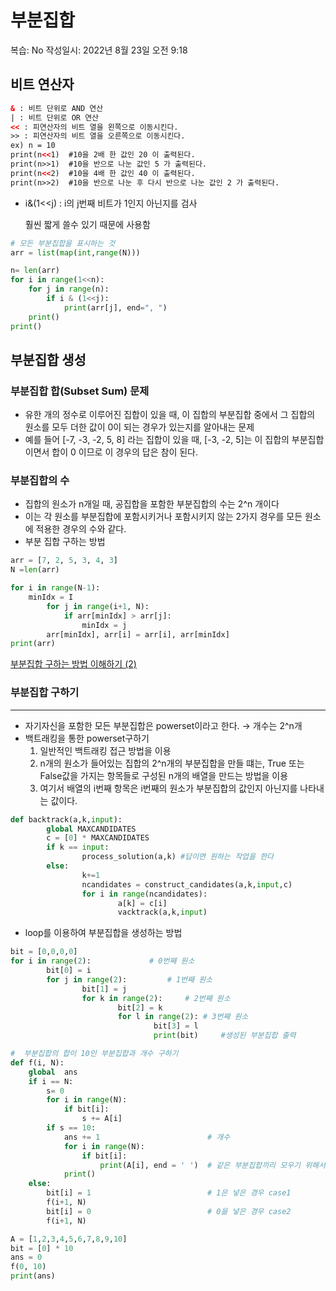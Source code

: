 # 부분집합

복습: No
작성일시: 2022년 8월 23일 오전 9:18

## 비트 연산자

```html
& : 비트 단위로 AND 연산
| : 비트 단위로 OR 연산
<< : 피연산자의 비트 열을 왼쪽으로 이동시킨다.
>> : 피연산자의 비트 열을 오른쪽으로 이동시킨다.
ex) n = 10
print(n<<1)  #10을 2배 한 값인 20 이 출력된다.
print(n>>1)  #10을 반으로 나눈 값인 5 가 출력된다.
print(n<<2)  #10을 4배 한 값인 40 이 출력된다.
print(n>>2)  #10을 반으로 나눈 후 다시 반으로 나눈 값인 2 가 출력된다.
```

- i&(1<<j) : i의 j번째 비트가 1인지 아닌지를 검사
    
    훨씬 짧게 쓸수 있기 때문에 사용함
    

```python
# 모든 부분집합을 표시하는 것
arr = list(map(int,range(N)))

n= len(arr)
for i in range(1<<n):
    for j in range(n):
        if i & (1<<j):
            print(arr[j], end=", ")
    print()
print()

```

## **부분집합 생성**

### **부분집합 합(Subset Sum) 문제**

- 유한 개의 정수로 이루어진 집합이 있을 때, 이 집합의 부분집합 중에서 그 집합의 원소를 모두 더한 값이 0이 되는 경우가 있는지를 알아내는 문제
- 예를 들어 [-7, -3, -2, 5, 8] 라는 집합이 있을 때, [-3, -2, 5]는 이 집합의 부분집합이면서 합이 0 이므로 이 경우의 답은 참이 된다.

### **부분집합의 수**

- 집합의 원소가 n개일 때, 공집합을 포함한 부분집합의 수는 2^n 개이다
- 이는 각 원소를 부분집합에 포함시키거나 포함시키지 않는 2가지 경우를 모든 원소에 적용한 경우의 수와 같다.
- 부분 집합 구하는 방법

```python
arr = [7, 2, 5, 3, 4, 3]
N =len(arr)

for i in range(N-1):
	minIdx = I
		for j in range(i+1, N):
			if arr[minIdx] > arr[j]:
				minIdx = j
		arr[minIdx], arr[i] = arr[i], arr[minIdx]
print(arr)
```

[부분집합 구하는 방법 이해하기 (2)](https://www.notion.so/b46a8fa2824e4a12b7b9aba724603ff6)

### 부분집합 구하기

---

- 자기자신을 포함한 모든 부분집합은 powerset이라고 한다. → 개수는 2^n개
- 백트래킹을 통한 powerset구하기
    1. 일반적인 백트래킹 접근 방법을 이용
    2. n개의 원소가 들어있는 집합의 2^n개의 부분집합을 만들 떄는, True 또는 False값을 가지는 항목들로 구성된 n개의 배열을 만드는 방법을 이용
    3. 여기서 배열의 i번째 항목은 i번째의 원소가 부분집합의 값인지 아닌지를 나타내는 값이다.

```python
def backtrack(a,k,input):
		global MAXCANDIDATES
		c = [0] * MAXCANDIDATES
		if k == input:
				process_solution(a,k) #답이면 원하는 작업을 한다
		else:
				k+=1
				ncandidates = construct_candidates(a,k,input,c)
				for i in range(ncandidates):
						a[k] = c[i]
						vacktrack(a,k,input)
```

- loop를 이용하여 부분집합을 생성하는 방법

```python
bit = [0,0,0,0]
for i in range(2):             # 0번째 원소
		bit[0] = i
		for j in range(2):         # 1번째 원소
				bit[1] = j
				for k in range(2):     # 2번째 원소
						bit[2] = k
						for l in range(2): # 3번째 원소
								bit[3] = l
								print(bit)     #생성된 부분집합 출력
```

```python
#  부분집합의 합이 10인 부분집합과 개수 구하기
def f(i, N):
    global  ans
    if i == N:
        s= 0
        for i in range(N):
            if bit[i]:
                s += A[i]
        if s == 10:                         
            ans += 1                        # 개수
            for i in range(N):
                if bit[i]:
                    print(A[i], end = ' ')  # 같은 부분집합끼리 모우기 위해서
            print()
    else:
        bit[i] = 1                          # 1은 넣은 경우 case1
        f(i+1, N)
        bit[i] = 0                          # 0을 넣은 경우 case2
        f(i+1, N)

A = [1,2,3,4,5,6,7,8,9,10]
bit = [0] * 10
ans = 0
f(0, 10)
print(ans)

```